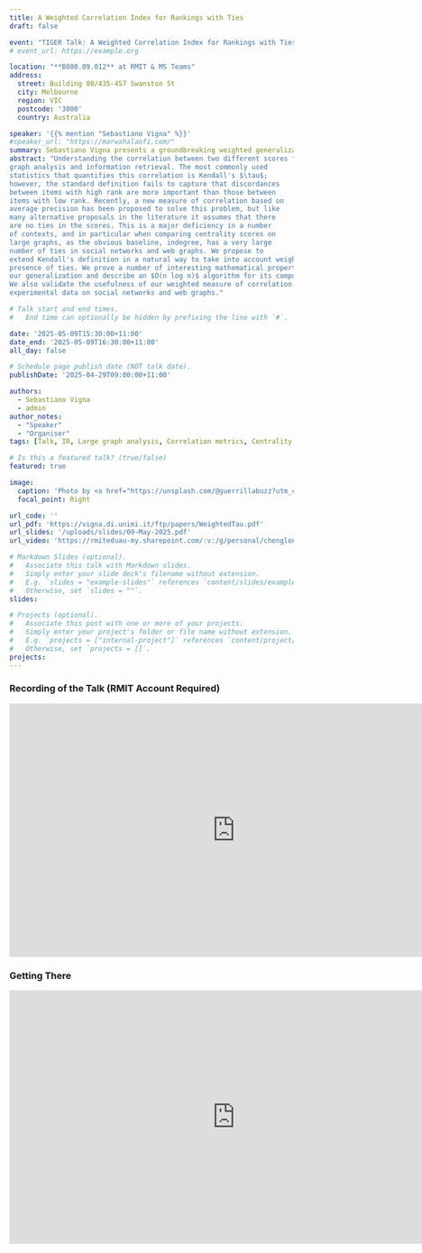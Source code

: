 ```yaml
---
title: A Weighted Correlation Index for Rankings with Ties
draft: false

event: "TIGER Talk: A Weighted Correlation Index for Rankings with Ties"
# event_url: https://example.org

location: "**B080.09.012** at RMIT & MS Teams"
address:
  street: Building 80/435-457 Swanston St
  city: Melbourne
  region: VIC
  postcode: '3000'
  country: Australia

speaker: '{{% mention "Sebastiano Vigna" %}}'
#speaker_url: "https://marwahalaofi.com/"
summary: Sebastiano Vigna presents a groundbreaking weighted generalization of Kendall's $\tau$ that brilliantly handles tied ranks, powered by an $O(nlogn)$ algorithm and validated on massive social and web graphs.
abstract: "Understanding the correlation between two different scores for the same set of items is a common problem in 
graph analysis and information retrieval. The most commonly used
statistics that quantifies this correlation is Kendall's $\tau$; 
however, the standard definition fails to capture that discordances 
between items with high rank are more important than those between 
items with low rank. Recently, a new measure of correlation based on 
average precision has been proposed to solve this problem, but like 
many alternative proposals in the literature it assumes that there 
are no ties in the scores. This is a major deficiency in a number 
of contexts, and in particular when comparing centrality scores on
large graphs, as the obvious baseline, indegree, has a very large 
number of ties in social networks and web graphs. We propose to 
extend Kendall's definition in a natural way to take into account weights in the
presence of ties. We prove a number of interesting mathematical properties of
our generalization and describe an $O(n log n)$ algorithm for its computation. 
We also validate the usefulness of our weighted measure of correlation using 
experimental data on social networks and web graphs."

# Talk start and end times.
#   End time can optionally be hidden by prefixing the line with `#`.

date: '2025-05-09T15:30:00+11:00'
date_end: '2025-05-09T16:30:00+11:00'
all_day: false

# Schedule page publish date (NOT talk date).
publishDate: '2025-04-29T09:00:00+11:00'

authors:
  - Sebastiano Vigna
  - admin
author_notes:
  - "Speaker"
  - "Organiser"
tags: [Talk, IR, Large graph analysis, Correlation metrics, Centrality measures]

# Is this a featured talk? (true/false)
featured: true

image:
  caption: 'Photo by <a href="https://unsplash.com/@guerrillabuzz?utm_content=creditCopyText&utm_medium=referral&utm_source=unsplash">GuerrillaBuzz</a> on <a href="https://unsplash.com/photos/diagram-7hA2wqBcSF8?utm_content=creditCopyText&utm_medium=referral&utm_source=unsplash">Unsplash</a>'
  focal_point: Right

url_code: ''
url_pdf: 'https://vigna.di.unimi.it/ftp/papers/WeightedTau.pdf'
url_slides: '/uploads/slides/09-May-2025.pdf'
url_video: 'https://rmiteduau-my.sharepoint.com/:v:/g/personal/chenglong_ma_rmit_edu_au/EbiEKh7r6IFJtCTvG9gtoJkBciot7eioYNMZDKS6gHpi3A?e=qIZbZO&nav=eyJyZWZlcnJhbEluZm8iOnsicmVmZXJyYWxBcHAiOiJTdHJlYW1XZWJBcHAiLCJyZWZlcnJhbFZpZXciOiJTaGFyZURpYWxvZy1MaW5rIiwicmVmZXJyYWxBcHBQbGF0Zm9ybSI6IldlYiIsInJlZmVycmFsTW9kZSI6InZpZXcifX0%3D'

# Markdown Slides (optional).
#   Associate this talk with Markdown slides.
#   Simply enter your slide deck's filename without extension.
#   E.g. `slides = "example-slides"` references `content/slides/example-slides.md`.
#   Otherwise, set `slides = ""`.
slides:

# Projects (optional).
#   Associate this post with one or more of your projects.
#   Simply enter your project's folder or file name without extension.
#   E.g. `projects = ["internal-project"]` references `content/project/deep-learning/index.md`.
#   Otherwise, set `projects = []`.
projects:
---
```


### Recording of the Talk (RMIT Account Required)

<iframe src="https://rmiteduau-my.sharepoint.com/personal/chenglong_ma_rmit_edu_au/_layouts/15/embed.aspx?UniqueId=1e2a84b8-e8eb-4981-b424-ef1bd82da099&embed=%7B%22ust%22%3Atrue%2C%22hv%22%3A%22CopyEmbedCode%22%7D&referrer=StreamWebApp&referrerScenario=EmbedDialog.Create" width="800" height="450" frameborder="0" scrolling="no" allowfullscreen title="[TIGER Talk] _A Weighted Correlation Index for Rankings with Ties_, by Prof. Sebastiano Vigna [080.09.012 & MS Teams]-20250509_154339-Meeting Recording.mp4"></iframe>

### Getting There

<iframe src="https://www.google.com/maps/embed?pb=!1m18!1m12!1m3!1d3152.222093623283!2d144.96027981258027!3d-37.80826657186005!2m3!1f0!2f0!3f0!3m2!1i1024!2i768!4f13.1!3m3!1m2!1s0x6ad642cb67178b05%3A0xe5c2160ff784f314!2sBuilding%2080%20(Swanston%20Academic%20Building)%20-%20RMIT%20University!5e0!3m2!1sen!2sau!4v1738711638555!5m2!1sen!2sau" width="800" height="450" style="border:0;" allowfullscreen="" loading="lazy" referrerpolicy="no-referrer-when-downgrade"></iframe>
